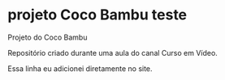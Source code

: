 # projeto Coco Bambu teste
 Projeto do Coco Bambu

Repositório criado durante uma aula do canal Curso em Vídeo.

Essa linha eu adicionei diretamente no site.
